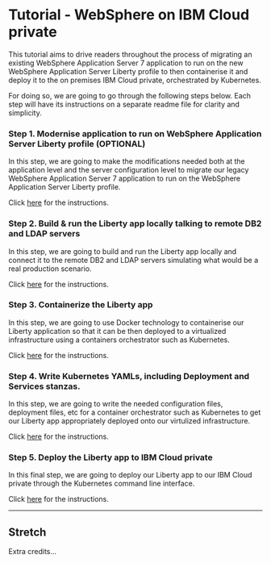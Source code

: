 # Tutorial - WebSphere on IBM Cloud private

This tutorial aims to drive readers throughout the process of migrating an existing WebSphere Application Server 7 application to run on the new WebSphere Application Server Liberty profile to then containerise it and deploy it to the on premises IBM Cloud private, orchestrated by Kubernetes.

For doing so, we are going to go through the following steps below. Each step will have its instructions on a separate readme file for clarity and simplicity.

### Step 1. Modernise application to run on WebSphere Application Server Liberty profile (OPTIONAL)

In this step, we are going to make the modifications needed both at the application level and the server configuration level to migrate our legacy WebSphere Application Server 7 application to run on the WebSphere Application Server Liberty profile.

Click [here](tutorial/step1.md) for the instructions.

### Step 2. Build & run the Liberty app locally talking to remote DB2 and LDAP servers

In this step, we are going to build and run the Liberty app locally and connect it to the remote DB2 and LDAP servers simulating what would be a real production scenario.

Click [here](tutorial/step2.md) for the instructions.

### Step 3. Containerize the Liberty app

In this step, we are going to use Docker technology to containerise our Liberty application so that it can be then deployed to a virtualized infrastructure using a containers orchestrator such as Kubernetes.

Click [here](tutorial/step3.md) for the instructions.

### Step 4. Write Kubernetes YAMLs, including Deployment and Services stanzas.

In this step, we are going to write the needed configuration files, deployment files, etc for a container orchestrator such as Kubernetes to get our Liberty app appropriately deployed onto our virtulized infrastructure.

Click [here](tutorial/step4.md) for the instructions.

### Step 5. Deploy the Liberty app to IBM Cloud private

In this final step, we are going to deploy our Liberty app to our IBM Cloud private through the Kubernetes command line interface.

Click [here](tutorial/step5.md) for the instructions.

------------------
Stretch
-------------------
Extra credits...
